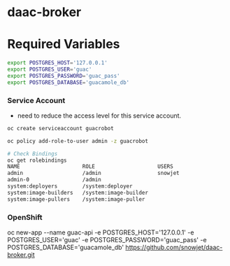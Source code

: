# daac-broker



# Required Variables

```bash
export POSTGRES_HOST='127.0.0.1'
export POSTGRES_USER='guac'
export POSTGRES_PASSWORD='guac_pass'
export POSTGRES_DATABASE='guacamole_db'
```

### Service Account

* need to reduce the access level for this service account.

```bash
oc create serviceaccount guacrobot

oc policy add-role-to-user admin -z guacrobot

# Check Bindings
oc get rolebindings
NAME                    ROLE                    USERS                                   GROUPS                        SERVICE ACCOUNTS   SUBJECTS
admin                   /admin                  snowjet
admin-0                 /admin                                                                                        guacrobot
system:deployers        /system:deployer                                                                              deployer
system:image-builders   /system:image-builder                                                                         builder
system:image-pullers    /system:image-puller                                            system:serviceaccounts:guac

```

### OpenShift

oc new-app --name guac-api -e POSTGRES_HOST='127.0.0.1' -e POSTGRES_USER='guac' -e POSTGRES_PASSWORD='guac_pass' -e POSTGRES_DATABASE='guacamole_db' https://github.com/snowjet/daac-broker.git